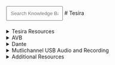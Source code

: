 <link rel="stylesheet" href="../styles.css">
<input type="text" id="searchBar" placeholder="Search Knowledge Base..." oninput="searchResources()" style="width: 30%; padding: 10px; margin-bottom: 20px">
# Tesira

<details data-tags="tesira manuals software firmware support">
  <summary>Tesira Resources</summary>
  <div markdown="1">
  
  - **User Manuals**: [Tesira User Manuals](https://support.biamp.com/Tesira/User_Manuals)
  - **Software and Firmware**: [Tesira Software and Firmware](https://support.biamp.com/Tesira/Software-Firmware?gad_source=1&gclid=CjwKCAiAg8S7BhATEiwAO2-R6sqwuxbO5SRhYRXkUer20XDLWKr6nAgTJsrQvrATcOFDUx3_-CBduBoCl24QAvD_BwE)
  - **Tesira Firmware Update Instructions**: [Firmware Update Instructions](https://support.biamp.com/Tesira/Miscellaneous/Tesira_firmware_update_instructions)
    - Detailed steps for updating Tesira firmware.
  - **Support Articles**: [Tesira Support](https://support.biamp.com/Tesira/Support_Articles)

  </div>
</details>

<details data-tags="avb tesira network configuration tc5 tc5d netgear cisco riedel">
  <summary>AVB</summary>
  <div markdown="1">
  
  - AVB is an open standard for transporting audio and video over Ethernet.
  - Multiple Tesira units can be connected using AVB, enabling scalable and flexible system designs.
  - **AVB Overview**: [AVB Overview](https://support.biamp.com/Tesira/AVB)

  - **TC5 and TC5D - 5-port AVB-capable PoE+ network device**:
    - [TC5 Overview](https://support.biamp.com/Tesira/AVB/TesiraCONNECT_TC-5)
    - [TC5D Overview](https://support.biamp.com/Tesira/AVB/TesiraCONNECT_TC-5D)
  - **Separated vs. Converged Networks**:
    - [Separated vs. Converged Networks](https://support.biamp.com/Tesira/AVB/Separated_or_converged_Control_and_AVB_networks)
  - **Netgear M4250 AVB Configuration**:
    - [Netgear M4250 AVB Configuration Guide](https://support.biamp.com/Tesira/AVB/Netgear_M4250_-_Enabling_AVB_using_the_AV_user_interface)
  - **List of AVB-capable Ethernet Switches**:
    - [AVB-capable Ethernet Switches](https://support.biamp.com/Tesira/AVB/List_of_AVB-capable_Ethernet_switches)
  - **Using Riedel AVB Manager to Synchronize a Tesira System to a 3rd Party AVB Device**:
    - [Riedel AVB Manager Guide](https://support.biamp.com/Tesira/AVB/Using_Riedel_AVB_Manager_to_synchronize_a_Tesira_system_to_a_3rd_party_AVB_device)
  - **AVB Configuration on Cisco Switches**:
    - [AVB Configuration on Cisco Switches](https://support.biamp.com/Tesira/AVB/Enabling_AVB_on_Cisco_Catalyst_Switches)
  </div>
</details>

<details data-tags="dante">
  <summary>Dante</summary>
  <div markdown="1">
  
  - Dante is a proprietary networking technology developed by Audinate.
  - It is widely adopted and offers easy configuration and scalability.
  - [Dante Overview](https://support.biamp.com/General/Networking/Dante?gad_source=1&gclid=CjwKCAiAg8S7BhATEiwAO2-R6smKwIExLt7p74ZxT-YJtgUi4MxZ8daaYk3H73dllew4ktn1lgx8QxoCKtoQAvD_BwE)

  </div>
</details>

<details data-tags="mutlichannel usb ftr recording">
  <summary>Mutlichannel USB Audio and Recording</summary>
  <div markdown="1">

  Tesira devices can act as USB audio interfaces, providing multiple channels of audio to and from a computer.
    - Not all USB extenders are supported for multichannel audio. It is important to verify compatibility.
  - **Tesira USB Interface**: [TesiraFORTE USB Interface](https://support.biamp.com/Tesira/Control/TesiraFORTE_USB_interface)

  For the Record (FTR) is a digital recording solution used in courtrooms and other environments. Tesira integrates seamlessly with FTR:
  
  - **Using Tesira USB Audio with For The Record**: [Using Tesira USB Audio with For The Record](https://support.biamp.com/Tesira/Miscellaneous/Using_Tesira_USB_audio_with_For_The_Record)
    - This guide provides detailed instructions on how to configure and use Tesira USB audio with For The Record systems.

  </div>
</details>

<details data-tags="switch poe firmware dtmf">
  <summary>Additional Resources</summary>
  <div markdown="1">
  
  - **Specifying PoE Switches for Biamp Tesira Devices**: [Specifying PoE Switches](https://support.biamp.com/Tesira/Miscellaneous/Specifying_PoE_switches_for_Biamp_Tesira_devices)
    - This guide provides information on selecting and configuring PoE switches for use with Tesira devices.
  - **TesiraFORTE X**: [TesiraFORTE X](https://support.biamp.com/Tesira/Miscellaneous/TesiraFORTE_X)
    - Overview and specifications of the TesiraFORTE X series.
  - **Upgrading Tesira Firmware to Version 3.8 - 3.11**: [Firmware Upgrade Guide](https://support.biamp.com/Tesira/Miscellaneous/Upgrading_Tesira_firmware_to_version_3.8_-_3.11)
    - Instructions for upgrading Tesira firmware to versions 3.8 through 3.11.
  - **DTMF Tone Duration**: [DTMF Tone Duration](https://support.biamp.com/Tesira/Miscellaneous/DTMF_tone_duration)

  </div>
</details>

<script>
function searchResources() {
    const query = document.getElementById('searchBar').value.toLowerCase().trim(); // Ensure no leading/trailing spaces
    const details = document.querySelectorAll('details');
    
    details.forEach(detail => {
        const tags = detail.getAttribute('data-tags').toLowerCase();
        
        if (query && tags.includes(query)) { // Only expand if query matches
            detail.style.display = 'block';
            detail.open = true; // Expand matching section
            detail.classList.add('highlight'); // Highlight matching section
        } else if (!query) { // Show all sections when query is cleared
            detail.style.display = 'block';
            detail.open = false; // Collapse all sections
            detail.classList.remove('highlight');
        } else {
            detail.style.display = 'none'; // Hide non-matching sections
            detail.open = false;
            detail.classList.remove('highlight');
        }
    });
}
</script>
